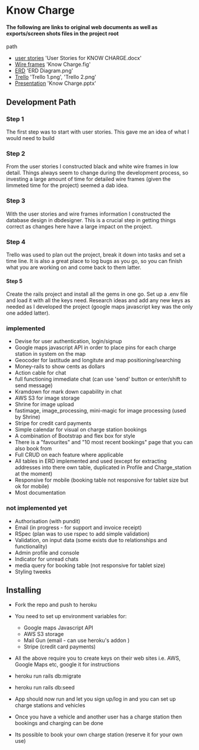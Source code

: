 # Know Charge

#### The following are links to original web documents as well as exports/screen shots files in the project root 
path
- [user stories](https://docs.google.com/document/d/1rtCCKcx00lcgIlIgHCkc6H7B5vCKAMMOnrXf777cclE/edit?usp=sharing)
 'User Stories for KNOW CHARGE.docx'
- [Wire frames](app/assets/images/figma.png)
  'Know Charge.fig' 
- [ERD](http://dbdesigner.net/designer/schema/121971)
  'ERD Diagram.png' 
- [Trello](https://trello.com/b/cuTwpHkR/know-charge)
   'Trello 1.png', 'Trello 2.png' 
- [Presentation](https://docs.google.com/presentation/d/1jIBjPDw2IsO7WM2G4OEattNptIKgz8E6DkoJz0-x18w/edit?usp=sharing)
   'Know Charge.pptx'
## Development Path

### Step 1
The first step was to start with user stories. This gave me an idea of what I would need to build

### Step 2
From the user stories I constructed black and white wire frames in low detail. Things always seem to change during 
the development process, so investing a large amount of time for detailed wire frames (given the limmeted time for 
the project) seemed a dab idea.

### Step 3
With the user stories and wire frames information I constructed the database design in dbdesigner. This is a crucial 
step in getting things correct as changes here have a large impact on the project.

### Step 4
Trello was used to plan out the project, break it down into tasks and set a time line.
It is also a great place to log bugs as you go, so you can finish what you are working on and come back to them 
latter.

#### Step 5
Create the rails project and install all the gems in one go. Set up a .env file and load it with all the keys need. 
Research ideas and add any new keys as needed as I developed the project (google maps javascript key was the only one
 added latter).

### implemented
- Devise for user authentication, login/signup 
- Google maps javascript API in order to place pins for each charge station in system on the map
- Geocoder for lastitude and longitute and map positioning/searching
- Money-rails to show cents as dollars
- Action cable for chat
- full functioning immediate chat (can use 'send' button or enter/shift to send message)
- Kramdown for mark down capability in chat
- AWS S3 for image storage
- Shrine for image upload 
- fastimage, image_processing, mini-magic for image processing (used by Shrine)
- Stripe for credit card payments
- Simple calendar for visual on charge station bookings
- A combination of Bootstrap and flex box for style
- There is a "favourites" and "10 most recent bookings" page that you can also book from
- Full CRUD on each feature where applicable
- All tables in ERD implemented and used (except for extracting addresses into there own table, duplicated in Profile
 and Charge_station at the moment)
- Responsive for mobile (booking table not responsive for tablet size but ok for mobile)
- Most documentation

### not implemented yet
- Authorisation (with pundit)
- Email (in progress - for support and invoice receipt)
- RSpec (plan was to use rspec to add simple validation)
- Validation, on input data (some exists due to relationships and functionality)   
- Admin profile and console
- Indicator for unread chats
- media query for booking table (not responsive for tablet size)
- Styling tweeks

## Installing
- Fork the repo and push to heroku
- You need to set up environment variables for: 
  - Google maps Javascript API
  - AWS S3 storage
  - Mail Gun (email - can use heroku's addon )
  - Stripe (credit card payments)
  
- All the above require you to create keys on their web sites i.e. AWS, Google Maps etc, google it for instructions

- heroku run rails db:migrate
- heroku run rails db:seed

- App should now run and let you sign up/log in and you can set up charge stations and vehicles
- Once you have a vehicle and another user has a charge station then bookings and charging can be done
- Its possible to book your own charge station (reserve it for your own use)

